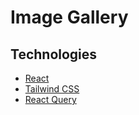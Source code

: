 # Image Gallery
## Technologies
- [React](https://github.com/facebook/react)
- [Tailwind CSS](https://github.com/tailwindlabs/tailwindcss)
- [React Query](https://github.com/tannerlinsley/react-query)